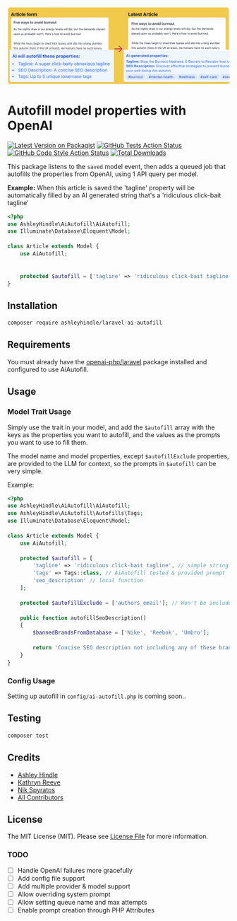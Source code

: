 ![](./example-article-seo.png)

# Autofill model properties with OpenAI

[![Latest Version on Packagist](https://img.shields.io/packagist/v/ashleyhindle/laravel-ai-autofill.svg?style=flat-square)](https://packagist.org/packages/ashleyhindle/laravel-ai-autofill)
[![GitHub Tests Action Status](https://img.shields.io/github/actions/workflow/status/ashleyhindle/laravel-ai-autofill/run-tests.yml?branch=main&label=tests&style=flat-square)](https://github.com/ashleyhindle/laravel-ai-autofill/actions?query=workflow%3Arun-tests+branch%3Amain)
[![GitHub Code Style Action Status](https://img.shields.io/github/actions/workflow/status/ashleyhindle/laravel-ai-autofill/fix-php-code-style-issues.yml?branch=main&label=code%20style&style=flat-square)](https://github.com/ashleyhindle/laravel-ai-autofill/actions?query=workflow%3A"Fix+PHP+code+style+issues"+branch%3Amain)
[![Total Downloads](https://img.shields.io/packagist/dt/ashleyhindle/laravel-ai-autofill.svg?style=flat-square)](https://packagist.org/packages/ashleyhindle/laravel-ai-autofill)

This package listens to the `saved` model event, then adds a queued job that autofills the properties from OpenAI, using 1 API query per model.

**Example:**
When this article is saved the 'tagline' property will be automatically filled by an AI generated string that's a 'ridiculous click-bait tagline'
```php
<?php
use AshleyHindle\AiAutofill\AiAutofill;
use Illuminate\Database\Eloquent\Model;

class Article extends Model {
    use AiAutofill;


    protected $autofill = ['tagline' => 'ridiculous click-bait tagline'];
}
```


## Installation
```bash
composer require ashleyhindle/laravel-ai-autofill
```

## Requirements
You must already have the [openai-php/laravel](https://github.com/openai-php/laravel) package installed and configured to use AiAutofill.

## Usage


### Model Trait Usage

Simply use the trait in your model, and add the `$autofill` array with the keys as the properties you want to autofill, and the values as the prompts you want to use to fill them.

The model name and model properties, except `$autofillExclude` properties, are provided to the LLM for context, so the prompts in `$autofill` can be very simple.

Example:
```php
<?php
use AshleyHindle\AiAutofill\AiAutofill;
use AshleyHindle\AiAutofill\Autofills\Tags;
use Illuminate\Database\Eloquent\Model;

class Article extends Model {
    use AiAutofill;

    protected $autofill = [
        'tagline' => 'ridiculous click-bait tagline', // simple string
        'tags' => Tags::class, // AiAutofill tested & provided prompt
        'seo_description' // local function
    ];

    protected $autofillExclude = ['authors_email']; // Won't be included in the prompt context

    public function autofillSeoDescription()
    {
        $bannedBrandsFromDatabase = ['Nike', 'Reebok', 'Umbro'];

        return 'Concise SEO description not including any of these brands: ' . implode(', ', $bannedBrandsFromDatabase);
    }
}
```

### Config Usage
Setting up autofill in `config/ai-autofill.php` is coming soon..

## Testing

```bash
composer test
```

## Credits
- [Ashley Hindle](https://github.com/ashleyhindle)
- [Kathryn Reeve](https://github.com/binarykitten)
- [Nik Spyratos](https://github.com/nikspyratos)
- [All Contributors](../../contributors)

## License

The MIT License (MIT). Please see [License File](LICENSE.md) for more information.

### TODO
- [ ] Handle OpenAI failures more gracefully
- [ ] Add config file support
- [ ] Add multiple provider & model support
- [ ] Allow overriding system prompt
- [ ] Allow setting queue name and max attempts
- [ ] Enable prompt creation through PHP Attributes
